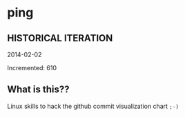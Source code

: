 # ping

## HISTORICAL ITERATION
2014-02-02

Incremented: 610

## What is this?? 
Linux skills to hack the github commit visualization chart `;-)`
